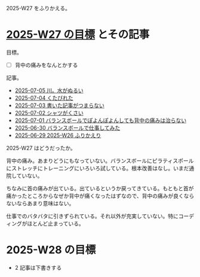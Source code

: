 2025-W27 をふりかえる。

# [2025-W27 の目標][2025-06-29] とその記事

目標。

- ☐ 背中の痛みをなんとかする

記事。

- [2025-07-05 川。水がぬるい][2025-07-05]
- [2025-07-04 くたびれた][2025-07-04]
- [2025-07-03 書いた記事がつまらない][2025-07-03]
- [2025-07-02 シャツがくさい][2025-07-02]
- [2025-07-01 バランスボールでぽよんぽよんしても背中の痛みは治らない][2025-07-01]
- [2025-06-30 バランスボールで仕事してみた][2025-06-30]
- [2025-06-29 2025-W26 ふりかえり][2025-06-29]

2025-W27 はどうだったか。

背中の痛み。あまりどうにもなっていない。バランスボールにピラティスポールにストレッチにトレーニングにいろいろ試している。根本改善はなし。いまだ通院していない。

ちなみに首の痛みが出ている。出ているというか戻ってきている。もともと首が痛かったところからなぜか背中が痛くなったはずなので、背中の痛みが良くならないならあまり意味はない。

仕事でのバタバタに引きずられている。それ以外が充実していない。特にコーディングがほとんど止まっている。

# 2025-W28 の目標

- 2 記事は下書きする

[2025-06-29]: https://blog.bouzuya.net/2025/06/29/
[2025-06-30]: https://blog.bouzuya.net/2025/06/30/
[2025-07-01]: https://blog.bouzuya.net/2025/07/01/
[2025-07-02]: https://blog.bouzuya.net/2025/07/02/
[2025-07-03]: https://blog.bouzuya.net/2025/07/03/
[2025-07-04]: https://blog.bouzuya.net/2025/07/04/
[2025-07-05]: https://blog.bouzuya.net/2025/07/05/
